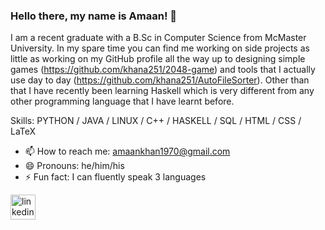 ### Hello there, my name is Amaan! 👋
I am a recent graduate with a B.Sc in Computer Science from McMaster University. 
In my spare time you can find me working on side projects as little as working on my GitHub profile all the way up to designing simple games (https://github.com/khana251/2048-game) and tools that I actually use day to day (https://github.com/khana251/AutoFileSorter). 
Other than that I have recently been learning Haskell which is very different from any other programming language that I have learnt before.

Skills: PYTHON / JAVA / LINUX / C++ / HASKELL / SQL / HTML / CSS / LaTeX

- 📫 How to reach me: amaankhan1970@gmail.com 
- 😄 Pronouns: he/him/his 
- ⚡ Fun fact: I can fluently speak 3 languages 


[<img src='https://cdn.jsdelivr.net/npm/simple-icons@3.0.1/icons/linkedin.svg' alt='linkedin' height='40'>](https://www.linkedin.com/in/https://www.linkedin.com/in/amaan-a-khan//) 
